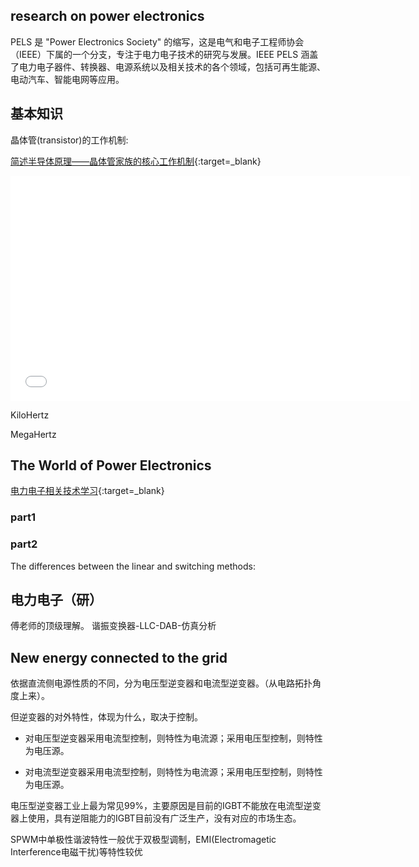## research on power electronics
PELS 是 "Power Electronics Society" 的缩写，这是电气和电子工程师协会（IEEE）下属的一个分支，专注于电力电子技术的研究与发展。IEEE PELS 涵盖了电力电子器件、转换器、电源系统以及相关技术的各个领域，包括可再生能源、电动汽车、智能电网等应用。

## 基本知识

晶体管(transistor)的工作机制:

[简述半导体原理——晶体管家族的核心工作机制](https://mp.weixin.qq.com/s/44KHeYIaMp7wSBz9HM1eWg){:target=_blank}

<iframe src="//player.bilibili.com/player.html?isOutside=true&aid=113208778035385&bvid=BV1tRsoefEmE&cid=26029196576&p=1&autoplay=0&muted=0" width="640" height="360" scrolling="no" border="0" frameborder="no" framespacing="0" allowfullscreen="true"></iframe>






KiloHertz

MegaHertz

## The World of Power Electronics
[电力电子相关技术学习](https://www.tdk.com/en/tech-mag/){:target=_blank}
### part1

### part2
The differences between the linear and switching methods:


## 电力电子（研）
傅老师的顶级理解。
谐振变换器-LLC-DAB-仿真分析


## New energy connected to the grid

依据直流侧电源性质的不同，分为电压型逆变器和电流型逆变器。（从电路拓扑角度上来）。

但逆变器的对外特性，体现为什么，取决于控制。

- 对电压型逆变器采用电流型控制，则特性为电流源；采用电压型控制，则特性为电压源。

- 对电流型逆变器采用电流型控制，则特性为电流源；采用电压型控制，则特性为电压源。

电压型逆变器工业上最为常见99%，主要原因是目前的IGBT不能放在电流型逆变器上使用，具有逆阻能力的IGBT目前没有广泛生产，没有对应的市场生态。

SPWM中单极性谐波特性一般优于双极型调制，EMI(Electromagetic Interference电磁干扰)等特性较优


